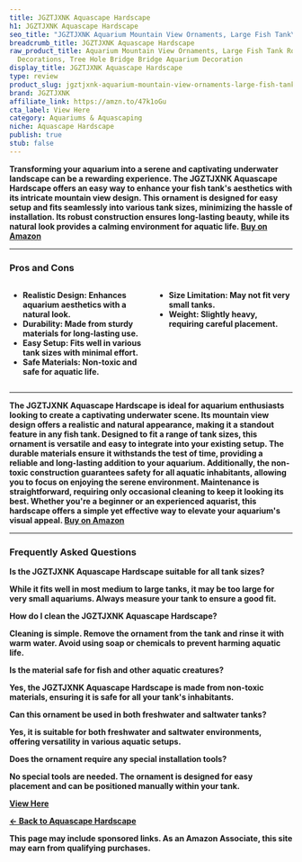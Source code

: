 ```yaml
---
title: JGZTJXNK Aquascape Hardscape
h1: JGZTJXNK Aquascape Hardscape
seo_title: "JGZTJXNK Aquarium Mountain View Ornaments, Large Fish Tank\u2026"
breadcrumb_title: JGZTJXNK Aquascape Hardscape
raw_product_title: Aquarium Mountain View Ornaments, Large Fish Tank Rock Landscaping
  Decorations, Tree Hole Bridge Bridge Aquarium Decoration
display_title: JGZTJXNK Aquascape Hardscape
type: review
product_slug: jgztjxnk-aquarium-mountain-view-ornaments-large-fish-tank-rock-landscap-197b5e5c
brand: JGZTJXNK
affiliate_link: https://amzn.to/47k1oGu
cta_label: View Here
category: Aquariums & Aquascaping
niche: Aquascape Hardscape
publish: true
stub: false
---
```


<div id="intro" class="full-width">
  <p><strong>Transforming your aquarium into a serene and captivating underwater landscape can be a rewarding experience. The JGZTJXNK Aquascape Hardscape offers an easy way to enhance your fish tank's aesthetics with its intricate mountain view design. This ornament is designed for easy setup and fits seamlessly into various tank sizes, minimizing the hassle of installation. Its robust construction ensures long-lasting beauty, while its natural look provides a calming environment for aquatic life. <a href="https://amzn.to/47k1oGu" rel="nofollow sponsored noopener" target="_blank"><strong>Buy on Amazon</strong></a></p>
</div>

<hr />
<h3 id="pros-cons">Pros and Cons</h3>
<div class="pc-grid" style="display:grid;grid-template-columns:1fr 1fr;gap:16px;">
  <ul>
    <li><strong>Realistic Design:</strong> Enhances aquarium aesthetics with a natural look.</li>
    <li><strong>Durability:</strong> Made from sturdy materials for long-lasting use.</li>
    <li><strong>Easy Setup:</strong> Fits well in various tank sizes with minimal effort.</li>
    <li><strong>Safe Materials:</strong> Non-toxic and safe for aquatic life.</li>
  </ul>
  <ul>
    <li><strong>Size Limitation:</strong> May not fit very small tanks.</li>
    <li><strong>Weight:</strong> Slightly heavy, requiring careful placement.</li>
  </ul>
</div>
<hr />

<div class="full-width">
  <p>The JGZTJXNK Aquascape Hardscape is ideal for aquarium enthusiasts looking to create a captivating underwater scene. Its mountain view design offers a realistic and natural appearance, making it a standout feature in any fish tank. Designed to fit a range of tank sizes, this ornament is versatile and easy to integrate into your existing setup. The durable materials ensure it withstands the test of time, providing a reliable and long-lasting addition to your aquarium. Additionally, the non-toxic construction guarantees safety for all aquatic inhabitants, allowing you to focus on enjoying the serene environment. Maintenance is straightforward, requiring only occasional cleaning to keep it looking its best. Whether you're a beginner or an experienced aquarist, this hardscape offers a simple yet effective way to elevate your aquarium's visual appeal. <a href="https://amzn.to/47k1oGu" rel="nofollow sponsored noopener" target="_blank"><strong>Buy on Amazon</strong></a></p>
</div>

<hr />
<h3 id="faqs">Frequently Asked Questions</h3>

<p><strong>Is the JGZTJXNK Aquascape Hardscape suitable for all tank sizes?</strong></p>
<p>While it fits well in most medium to large tanks, it may be too large for very small aquariums. Always measure your tank to ensure a good fit.</p>

<p><strong>How do I clean the JGZTJXNK Aquascape Hardscape?</strong></p>
<p>Cleaning is simple. Remove the ornament from the tank and rinse it with warm water. Avoid using soap or chemicals to prevent harming aquatic life.</p>

<p><strong>Is the material safe for fish and other aquatic creatures?</strong></p>
<p>Yes, the JGZTJXNK Aquascape Hardscape is made from non-toxic materials, ensuring it is safe for all your tank's inhabitants.</p>

<p><strong>Can this ornament be used in both freshwater and saltwater tanks?</strong></p>
<p>Yes, it is suitable for both freshwater and saltwater environments, offering versatility in various aquatic setups.</p>

<p><strong>Does the ornament require any special installation tools?</strong></p>
<p>No special tools are needed. The ornament is designed for easy placement and can be positioned manually within your tank.</p>
<p><a class="btn" href="https://amzn.to/47k1oGu" target="_blank" rel="nofollow sponsored noopener">View Here</a></p>
<p><a href="/roundups/aquariums-aquascaping/aquascape-hardscape/">← Back to Aquascape Hardscape</a></p>
<aside class="disclosure">This page may include sponsored links. As an Amazon Associate, this site may earn from qualifying purchases.</aside>
